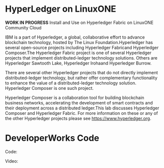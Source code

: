 # HyperLedger on LinuxONE
**WORK IN PROGRESS** Install and Use on Hyperledger Fabric on LinuxONE Community Cloud 

IBM is a part of Hyperledger, a global, collaborative effort to advance blockchain technology, hosted by The Linux Foundation.Hyperledger has several open-source projects including Hyperledger Fabricand Hyperledger Composer.The Hyperledger Fabric project is one of several Hyperledger projects that implement distributed-ledger technology solutions.  Others are Hyperledger Sawtooth Lake, Hyperledger Irohaand Hyperledger Burrow.

There are several other Hyperledger projects that do not directly implement distributed-ledger technology, but rather offer complementary functionality to enhance the value of a distributed-ledger technology solution.  Hyperledger Composer is one such project.  

Hyperledger Composer is a collaboration tool for building blockchain business networks, accelerating the development of smart contracts and their deployment across a distributed ledger.This lab discusses Hyperledger Composer and Hyperledger Fabric.  For more information on these or any of the other Hyperledger projects please see https://www.hyperledger.org.

# DeveloperWorks Code
Code:

Video:
